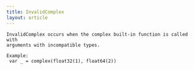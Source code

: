 ```yaml
---
title: InvalidComplex
layout: article
---
```

<!-- Copyright 2023 The Go Authors. All rights reserved.
     Use of this source code is governed by a BSD-style
     license that can be found in the LICENSE file. -->

<!-- Code generated by generrordocs.go; DO NOT EDIT. -->

```
InvalidComplex occurs when the complex built-in function is called with
arguments with incompatible types.

Example:
 var _ = complex(float32(1), float64(2))
```

